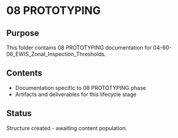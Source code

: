 # 08 PROTOTYPING

## Purpose
This folder contains 08 PROTOTYPING documentation for 04-60-06_EWIS_Zonal_Inspection_Thresholds.

## Contents
- Documentation specific to 08 PROTOTYPING phase
- Artifacts and deliverables for this lifecycle stage

## Status
Structure created - awaiting content population.
